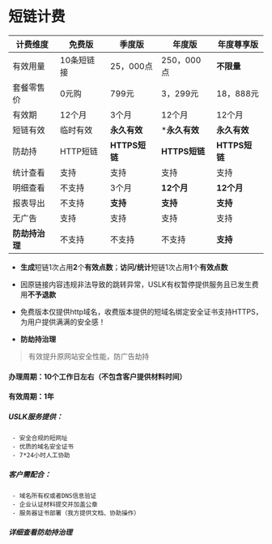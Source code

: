 # 短链计费

|计费维度 |免费版|季度版|年度版 |年度尊享版
| --- | --- | --- |--- |--- |
| 有效用量| 10条短链接 |25，000点 | 250，000点 |**不限量**
|套餐零售价| 0元购 | 799元  | 3，299元 |18，888元
|  有效期| 12个月 |3个月 |12个月  |12个月
| 短链有效| 临时有效|**永久有效** |***永久有效**|**永久有效**
| 防劫持|HTTP短链 |**HTTPS短链** |**HTTPS短链** |**HTTPS短链**
| 统计查看| 支持 |  支持 | 支持 |支持
| 明细查看| 不支持 |  3个月 | **12个月** |**12个月**
| 报表导出| 不支持 |  **支持**  | **支持** |**支持**
| 无广告| 支持 |  支持  | 支持 |支持 
| **防劫持治理**| 不支持 |不支持 |不支持 |**支持**


- **生成**短链1次占用**2**个**有效点数**；**访问/统计**短链1次占用**1**个**有效点数**
- 因原链接内容违规非法导致的跳转异常，USLK有权暂停提供服务且已发生费用**不予退款**
- 免费版本仅提供http域名，收费版本提供的短域名绑定安全证书支持HTTPS，为用户提供满满的安全感！

- **防劫持治理**
> 有效提升原网站安全性能，防广告劫持
#### 办理周期：10个工作日左右（不包含客户提供材料时间）
#### 有效周期：1年
  ##### USLK服务提供：
     - 安全合规的短网址
     - 优质的域名安全证书
     - 7*24小时人工协助

  ##### 客户需配合：
     - 域名所有权或者DNS信息验证
     - 企业认证材料提交并加盖公章
     - 服务器证书部署（我方提供文档、协助操作）
     
##### 详细查看防劫持治理